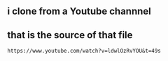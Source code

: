 ## i clone from a Youtube channnel 
## that is the source of that file


```https://www.youtube.com/watch?v=ldwlOzRvYOU&t=49s```